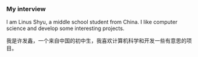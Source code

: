 ### My interview

I am Linus Shyu, a middle school student from China. I like computer science and develop some interesting projects.

我是许发鑫，一个来自中国的初中生，我喜欢计算机科学和开发一些有意思的项目。

